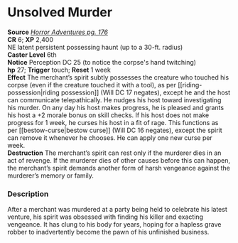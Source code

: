 # Unsolved Murder

**Source** [_Horror Adventures pg. 176_](http://paizo.com/products/btpy9n5a?Pathfinder-Roleplaying-Game-Horror-Adventures)  
**CR** 6; **XP** 2,400  
NE latent persistent possessing haunt (up to a 30-ft. radius)  
**Caster Level** 6th  
**Notice** Perception DC 25 (to notice the corpse's hand twitching)  
**hp** 27; **Trigger** touch; **Reset** 1 week  
**Effect** The merchant’s spirit subtly possesses the creature who touched his corpse (even if the creature touched it with a tool), as per [[riding-possession|riding possession]] (Will DC 17 negates), except he and the host can communicate telepathically. He nudges his host toward investigating his murder. On any day his host makes progress, he is pleased and grants his host a +2 morale bonus on skill checks. If his host does not make progress for 1 week, he curses his host in a fit of rage. This functions as per [[bestow-curse|bestow curse]] (Will DC 16 negates), except the spirit can remove it whenever he chooses. He can apply one new curse per week.  
**Destruction** The merchant’s spirit can rest only if the murderer dies in an act of revenge. If the murderer dies of other causes before this can happen, the merchant’s spirit demands another form of harsh vengeance against the murderer’s memory or family.  

### Description

After a merchant was murdered at a party being held to celebrate his latest venture, his spirit was obsessed with finding his killer and exacting vengeance. It has clung to his body for years, hoping for a hapless grave robber to inadvertently become the pawn of his unfinished business.
